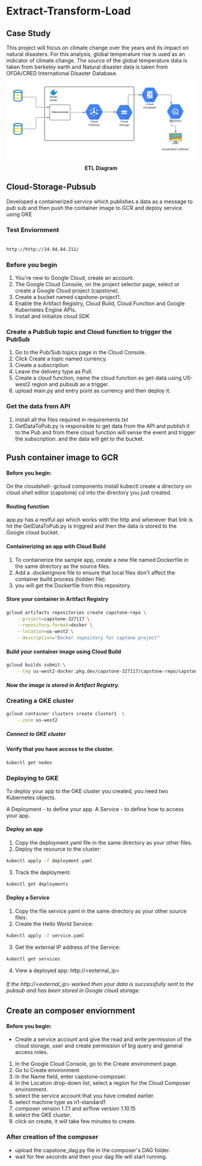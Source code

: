 # Extract-Transform-Load

## Case Study
This project will focus on climate change over the years and its impact on natural
disasters. For this analysis, global temperature rise is used as an indicator of climate change.
The source of the global temperature data is taken from berkeley earth and Natural disaster
data is taken from OFDA/CRED International Disaster Database.

![alt text](https://github.com/Ashwini-Analytics/Extract-Transform-Load/blob/main/Blank%20diagram.png)
<p align="center">
    <strong> ETL Diagram </strong>
</p>


## Cloud-Storage-Pubsub
Developed a containerized service which publishes a data as a message to pub sub and then push the container image to GCR and deploy  service using GKE


### Test Enviornment

``` bash 

http://http://34.94.84.211/

```
### Before you begin
1. You're new to Google Cloud, create an account.
2. The Google Cloud Console, on the project selector page, select or create a Google Cloud project (capstone).
3. Create a bucket named capstone-project1.
4. Enable the Artifact Registry, Cloud Build, Cloud Function and Google Kubernetes Engine APIs.
5. Install and initialize cloud SDK

### Create a PubSub topic and Cloud function to trigger the PubSub
1. Go to the Pub/Sub topics page in the Cloud Console.
2. Click Create a topic named currency.
3. Create a subscription
4. Leave the delivery type as Pull.
5. Create a cloud function, name the cloud function as get-data using US-west2 region and pubsub as a trigger.
6. upload main.py and entry point as currency and then deploy it.


### Get the data from API
1. install all the files required in requirements.txt
2. GetDataToPub.py is responsible to get data from the API and publish it to the Pub and from there cloud function will sense the event and trigger the subscription. and the data will get to the bucket. 
 

## Push container image to GCR 

#### Before you begin:
On the cloudshell- gcloud components install kubectl
create a directory on cloud shell editor (capstone)
cd into the directory you just created.

#### Routing function
app.py has a restful api which works with the http and whenever that link is hit the GetDataToPub.py is triggred and then the data is stored to the Google cloud bucket. 

#### Containerizing an app with Cloud Build
1. To containerize the sample app, create a new file named Dockerfile in the same directory as the source files.
2. Add a .dockerignore file to ensure that local files don't affect the container build process (hidden file).
3. you will get the Dockerfile from this repository.

#### Store your container in Artifact Registry 
``` bash
gcloud artifacts repositories create capstone-repo \
    --project=capstone-327117 \
    --repository-format=docker \
    --location=us-west2 \
    --description="Docker repository for captone project"
```

#### Build your container image using Cloud Build
``` bash 
gcloud builds submit \
    --tag us-west2-docker.pkg.dev/capstone-327117/capstone-repo/capstone
```
##### Now the image is stored in Artifact Registry.

### Creating a GKE cluster
``` bash
gcloud container clusters create cluster1  \
    --zone us-west2
```
##### Connect to GKE cluster

#### Verify that you have access to the cluster.
``` bash
kubectl get nodes
```

### Deploying to GKE
To deploy your app to the GKE cluster you created, you need two Kubernetes objects.

A Deployment - to define your app.
A Service - to define how to access your app.

#### Deploy an app
1. Copy the deployment.yaml file in the same directory as your other files.
2. Deploy the resource to the cluster:
``` bash
kubectl apply -f deployment.yaml
```
3. Track the deployment:
``` bash 
kubectl get deployments
```

#### Deploy a Service
1. Copy the file service.yaml in the same directory as your other source files.
2. Create the Hello World Service:
``` bash 
kubectl apply -f service.yaml
```
3. Get the external IP address of the Service:
``` bash 
kubectl get services
```
4. View a deployed app: http://<external_ip>

###### If the  http://<external_ip> worked then your data is successfully sent to the pubsub and has been stored in Google cloud storage. 


## Create an composer enviornment

#### Before you begin:
- Create a service account and give the read and write permission of the cloud storage, user and create permission of big query and general access roles. 

1. In the Google Cloud Console, go to the Create environment page.
2. Go to Create environment
3. In the Name field, enter capstone-composer.
4. In the Location drop-down list, select a region for the Cloud Composer environment. 
5. select the service account that you have created earlier. 
6. select machine type as n1-standard1
7. composer version 1.7.1 and airflow version 1.10.15
8. select the GKE cluster.
9. click on create, it will take few minutes to create. 


### After creation of the composer
- upload the capstone_dag.py file in the composer's DAG folder.
- wait for few seconds and then your dag file will start running.


